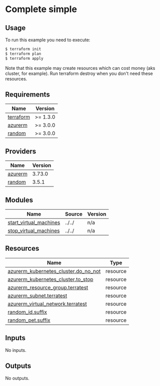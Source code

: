 # Complete simple

## Usage

To run this example you need to execute:

```bash
$ terraform init
$ terraform plan
$ terraform apply
```

Note that this example may create resources which can cost money (aks cluster, for example). Run terraform destroy when you don't need these resources.

<!-- BEGIN_TF_DOCS -->
## Requirements

| Name | Version |
|------|---------|
| <a name="requirement_terraform"></a> [terraform](#requirement\_terraform) | >= 1.3.0 |
| <a name="requirement_azurerm"></a> [azurerm](#requirement\_azurerm) | >= 3.0.0 |
| <a name="requirement_random"></a> [random](#requirement\_random) | >= 3.0.0 |

## Providers

| Name | Version |
|------|---------|
| <a name="provider_azurerm"></a> [azurerm](#provider\_azurerm) | 3.73.0 |
| <a name="provider_random"></a> [random](#provider\_random) | 3.5.1 |

## Modules

| Name | Source | Version |
|------|--------|---------|
| <a name="module_start_virtual_machines"></a> [start\_virtual\_machines](#module\_start\_virtual\_machines) | ../../ | n/a |
| <a name="module_stop_virtual_machines"></a> [stop\_virtual\_machines](#module\_stop\_virtual\_machines) | ../../ | n/a |

## Resources

| Name | Type |
|------|------|
| [azurerm_kubernetes_cluster.do_no_not](https://registry.terraform.io/providers/hashicorp/azurerm/latest/docs/resources/kubernetes_cluster) | resource |
| [azurerm_kubernetes_cluster.to_stop](https://registry.terraform.io/providers/hashicorp/azurerm/latest/docs/resources/kubernetes_cluster) | resource |
| [azurerm_resource_group.terratest](https://registry.terraform.io/providers/hashicorp/azurerm/latest/docs/resources/resource_group) | resource |
| [azurerm_subnet.terratest](https://registry.terraform.io/providers/hashicorp/azurerm/latest/docs/resources/subnet) | resource |
| [azurerm_virtual_network.terratest](https://registry.terraform.io/providers/hashicorp/azurerm/latest/docs/resources/virtual_network) | resource |
| [random_id.suffix](https://registry.terraform.io/providers/hashicorp/random/latest/docs/resources/id) | resource |
| [random_pet.suffix](https://registry.terraform.io/providers/hashicorp/random/latest/docs/resources/pet) | resource |

## Inputs

No inputs.

## Outputs

No outputs.
<!-- END_TF_DOCS -->

